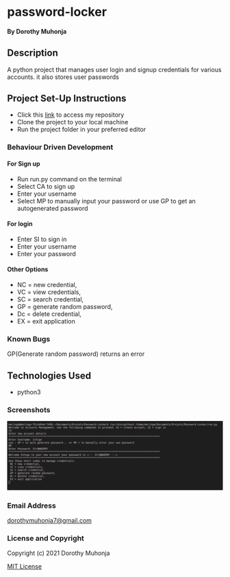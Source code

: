 # password-locker

#### By Dorothy Muhonja
## Description
A python project that manages user login and signup credentials for various accounts. it also stores user passwords

## Project Set-Up Instructions
* Click this [link](https://github.com/dorothymuhonja/password-locker.git) to access my repository
* Clone the project to your local machine
* Run the project folder in your preferred editor

### Behaviour Driven Development
#### For Sign up
* Run run.py command on the terminal
* Select CA to sign up
* Enter your username
* Select MP to manually input your password or use  GP to get an autogenerated password

#### For login
* Enter SI to sign in
* Enter your username
* Enter your password

#### Other Options
 * NC = new credential, 
 * VC = view credentials, 
 * SC = search credential, 
 * GP = generate random password, 
 * Dc = delete credential, 
 * EX = exit application

 ### Known Bugs
 GP(Generate random password) returns an error


## Technologies Used
* python3

### Screenshots
![screenshot](images/password.png)

### Email Address
dorothymuhonja7@gmail.com

### License and Copyright

Copyright (c) 2021 Dorothy Muhonja

[MIT License](LICENSE)
